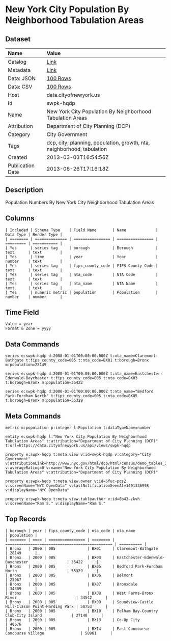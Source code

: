 # New York City Population By Neighborhood Tabulation Areas

## Dataset

| Name | Value |
| :--- | :---- |
| Catalog | [Link](https://catalog.data.gov/dataset/new-york-city-population-by-neighborhood-tabulation-areas-f2447) |
| Metadata | [Link](https://data.cityofnewyork.us/api/views/swpk-hqdp) |
| Data: JSON | [100 Rows](https://data.cityofnewyork.us/api/views/swpk-hqdp/rows.json?max_rows=100) |
| Data: CSV | [100 Rows](https://data.cityofnewyork.us/api/views/swpk-hqdp/rows.csv?max_rows=100) |
| Host | data.cityofnewyork.us |
| Id | swpk-hqdp |
| Name | New York City Population By Neighborhood Tabulation Areas |
| Attribution | Department of City Planning (DCP) |
| Category | City Government |
| Tags | dcp, city, planning, population, growth, nta, neighborhood, tabulation |
| Created | 2013-03-03T16:54:56Z |
| Publication Date | 2013-06-26T17:16:18Z |

## Description

Population Numbers By New York City Neighborhood Tabulation Areas

## Columns

```ls
| Included | Schema Type    | Field Name       | Name             | Data Type | Render Type |
| ======== | ============== | ================ | ================ | ========= | =========== |
| Yes      | series tag     | borough          | Borough          | text      | text        |
| Yes      | time           | year             | Year             | number    | text        |
| Yes      | series tag     | fips_county_code | FIPS County Code | text      | text        |
| Yes      | series tag     | nta_code         | NTA Code         | text      | text        |
| Yes      | series tag     | nta_name         | NTA Name         | text      | text        |
| Yes      | numeric metric | population       | Population       | number    | number      |
```

## Time Field

```ls
Value = year
Format & Zone = yyyy
```

## Data Commands

```ls
series e:swpk-hqdp d:2000-01-01T00:00:00.000Z t:nta_name=Claremont-Bathgate t:fips_county_code=005 t:nta_code=BX01 t:borough=Bronx m:population=28149

series e:swpk-hqdp d:2000-01-01T00:00:00.000Z t:nta_name=Eastchester-Edenwald-Baychester t:fips_county_code=005 t:nta_code=BX03 t:borough=Bronx m:population=35422

series e:swpk-hqdp d:2000-01-01T00:00:00.000Z t:nta_name="Bedford Park-Fordham North" t:fips_county_code=005 t:nta_code=BX05 t:borough=Bronx m:population=55329
```

## Meta Commands

```ls
metric m:population p:integer l:Population t:dataTypeName=number

entity e:swpk-hqdp l:"New York City Population By Neighborhood Tabulation Areas" t:attribution="Department of City Planning (DCP)" t:url=https://data.cityofnewyork.us/api/views/swpk-hqdp

property e:swpk-hqdp t:meta.view v:id=swpk-hqdp v:category="City Government" v:attributionLink=http://www.nyc.gov/html/dcp/html/census/demo_tables_2010.shtml v:averageRating=0 v:name="New York City Population By Neighborhood Tabulation Areas" v:attribution="Department of City Planning (DCP)"

property e:swpk-hqdp t:meta.view.owner v:id=5fuc-pqz2 v:screenName="NYC OpenData" v:lastNotificationSeenAt=1491336998 v:displayName="NYC OpenData"

property e:swpk-hqdp t:meta.view.tableauthor v:id=8b43-zkvh v:screenName="Ram S." v:displayName="Ram S."
```

## Top Records

```ls
| borough | year | fips_county_code | nta_code | nta_name                                        | population | 
| ======= | ==== | ================ | ======== | =============================================== | ========== | 
| Bronx   | 2000 | 005              | BX01     | Claremont-Bathgate                              | 28149      | 
| Bronx   | 2000 | 005              | BX03     | Eastchester-Edenwald-Baychester                 | 35422      | 
| Bronx   | 2000 | 005              | BX05     | Bedford Park-Fordham North                      | 55329      | 
| Bronx   | 2000 | 005              | BX06     | Belmont                                         | 25967      | 
| Bronx   | 2000 | 005              | BX07     | Bronxdale                                       | 34309      | 
| Bronx   | 2000 | 005              | BX08     | West Farms-Bronx River                          | 34542      | 
| Bronx   | 2000 | 005              | BX09     | Soundview-Castle Hill-Clason Point-Harding Park | 50753      | 
| Bronx   | 2000 | 005              | BX10     | Pelham Bay-Country Club-City Island             | 27140      | 
| Bronx   | 2000 | 005              | BX13     | Co-Op City                                      | 40676      | 
| Bronx   | 2000 | 005              | BX14     | East Concourse-Concourse Village                | 58961      | 
```